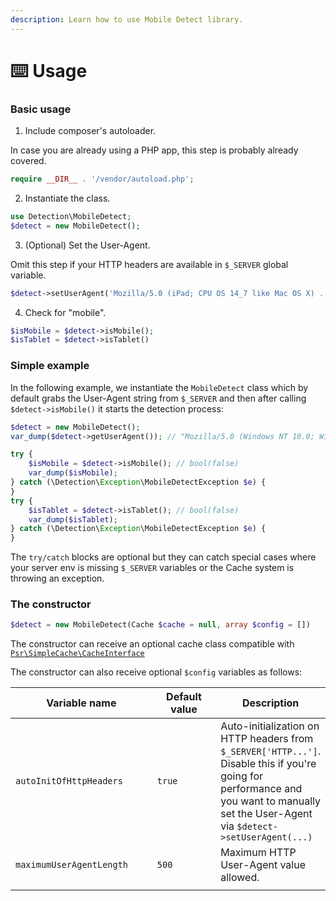 ```yaml
---
description: Learn how to use Mobile Detect library.
---
```


# ⌨️ Usage

### Basic usage

1. Include composer's autoloader.

In case you are already using a PHP app, this step is probably already covered.

```php
require __DIR__ . '/vendor/autoload.php';
```

2. Instantiate the class.

```php
use Detection\MobileDetect;
$detect = new MobileDetect();
```

3. (Optional) Set the User-Agent.

Omit this step if your HTTP headers are available in `$_SERVER` global variable.

```php
$detect->setUserAgent('Mozilla/5.0 (iPad; CPU OS 14_7 like Mac OS X) ...');
```

4. Check for "mobile".

```php
$isMobile = $detect->isMobile();
$isTablet = $detect->isTablet()
```

### Simple example

In the following example, we instantiate the `MobileDetect` class which by default grabs the User-Agent string from `$_SERVER` and then after calling `$detect->isMobile()` it starts the detection process:

```php
$detect = new MobileDetect();
var_dump($detect->getUserAgent()); // "Mozilla/5.0 (Windows NT 10.0; Win64; x64) ..."

try {
    $isMobile = $detect->isMobile(); // bool(false)
    var_dump($isMobile);
} catch (\Detection\Exception\MobileDetectException $e) {
}
try {
    $isTablet = $detect->isTablet(); // bool(false)
    var_dump($isTablet);
} catch (\Detection\Exception\MobileDetectException $e) {
}
```

The `try/catch` blocks are optional but they can catch special cases where your server env is missing `$_SERVER` variables or the Cache system is throwing an exception.

### The constructor

```php
$detect = new MobileDetect(Cache $cache = null, array $config = [])
```

The constructor can receive an optional cache class compatible with [`Psr\SimpleCache\CacheInterface`](https://github.com/php-fig/simple-cache/blob/master/src/CacheInterface.php)

The constructor can also receive optional `$config` variables as follows:

<table><thead><tr><th width="276">Variable name</th><th width="146">Default value</th><th>Description</th></tr></thead><tbody><tr><td><code>autoInitOfHttpHeaders</code></td><td><code>true</code></td><td>Auto-initialization on HTTP headers from <code>$_SERVER['HTTP...']</code>. Disable this if you're going for performance and you want to manually set the User-Agent via <code>$detect->setUserAgent(...)</code></td></tr><tr><td><code>maximumUserAgentLength</code></td><td><code>500</code></td><td>Maximum HTTP User-Agent value allowed.</td></tr><tr><td></td><td></td><td></td></tr></tbody></table>
